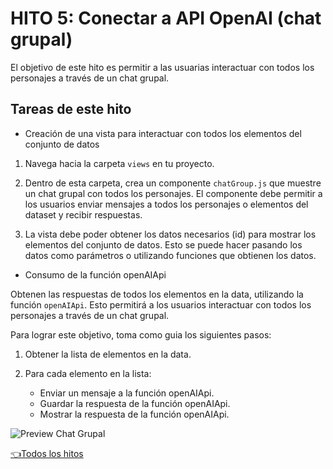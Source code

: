 # **HITO 5:** Conectar a API OpenAI (chat grupal)

El objetivo de este hito es permitir a las usuarias interactuar con
todos los personajes a través de un chat grupal.

## Tareas de este hito

* Creación de una vista para interactuar con todos los elementos
del conjunto de datos

1. Navega hacia la carpeta ```views``` en tu proyecto.

2. Dentro de esta carpeta, crea un componente ```chatGroup.js```
que muestre un chat grupal con todos los personajes. El componente
debe permitir a los usuarios enviar mensajes a todos los personajes
o elementos del dataset y recibir respuestas.

3. La vista debe poder obtener los datos necesarios (id) para
mostrar los elementos del conjunto de datos.
Esto se puede hacer pasando los datos como parámetros o utilizando
funciones que obtienen los datos.

* Consumo de la función openAIApi

Obtenen las respuestas de todos los elementos en la data, utilizando la función ```openAIApi```.
Esto permitirá a los usuarios interactuar con todos los personajes a través
de un chat grupal.

Para lograr este objetivo, toma como guia los siguientes pasos:

1. Obtener la lista de elementos en la data.

2. Para cada elemento en la lista:

   - Enviar un mensaje a la función openAIApi.
   - Guardar la respuesta de la función openAIApi.
   - Mostrar la respuesta de la función openAIApi.

![Preview Chat Grupal](./assets/previewGrupalChat.gif)

[👈Todos los hitos](../README.md#6-hitos)
